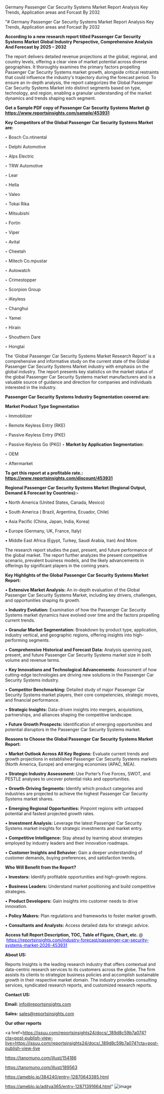 Germany Passenger Car Security Systems Market Report Analysis Key Trends, Application areas and Forcast By 2032

"# Germany Passenger Car Security Systems Market Report Analysis Key Trends, Application areas and Forcast By 2032

<strong>According to a new research report titled Passenger Car Security Systems Market Global Industry Perspective, Comprehensive Analysis And Forecast by 2025 – 2032</strong>

The report delivers detailed revenue projections at the global, regional, and country levels, offering a clear view of market potential across diverse geographies. It thoroughly examines the primary factors propelling Passenger Car Security Systems market growth, alongside critical restraints that could influence the industry's trajectory during the forecast period. To ensure an in-depth analysis, the report categorizes the Global Passenger Car Security Systems Market into distinct segments based on type, technology, and region, enabling a granular understanding of the market dynamics and trends shaping each segment.

<strong>Get a Sample PDF copy of Passenger Car Security Systems Market </strong><strong>@<a href=https://www.reportsinsights.com/sample/453931 style=color:#0000ff;> https://www.reportsinsights.com/sample/453931</a></strong></font>

<strong>Key Competitors of the Global Passenger Car Security Systems Market are:</strong>

‣ Bosch
 Co.ntinental

‣ Delphi Automotive

‣ Alps Electric

‣ TRW Automotive

‣ Lear

‣ Hella

‣ Valeo

‣ Tokai Rika

‣ Mitsubishi

‣ Fortin

‣ Viper

‣ Avital

‣ Cheetah

‣ Mitech
 Co.mpustar

‣ Autowatch

‣ Crimestopper

‣ Scorpion Group

‣ iKeyless

‣ Changhui

‣ Yamei

‣ Hirain

‣ Shouthern Dare

‣ Hongtai

The ‘Global Passenger Car Security Systems Market Research Report’ is a comprehensive and informative study on the current state of the Global Passenger Car Security Systems Market industry with emphasis on the global industry. The report presents key statistics on the market status of the global Passenger Car Security Systems market manufacturers and is a valuable source of guidance and direction for companies and individuals interested in the industry.

<strong>Passenger Car Security Systems Industry Segmentation covered are:</strong>

<strong>Market Product Type Segmentation</strong>

‣ Immobilizer

‣ Remote Keyless Entry (RKE)

‣ Passive Keyless Entry (PKE)

‣ Passive Keyless Go (PKG)
‣ 
<strong>Market by Application Segmentation:</strong>

‣ OEM

‣ Aftermarket

<strong>To get this report at a profitable rate.: <a href=https://www.reportsinsights.com/discount/453931 style=color:#0000ff;>https://www.reportsinsights.com/discount/453931</a></strong></font>

<strong>Regional Passenger Car Security Systems Market (Regional Output, Demand &amp; Forecast by Countries):-</strong>

• North America (United States, Canada, Mexico)

• South America ( Brazil, Argentina, Ecuador, Chile)

• Asia Pacific (China, Japan, India, Korea)

• Europe (Germany, UK, France, Italy)

• Middle East Africa (Egypt, Turkey, Saudi Arabia, Iran) And More.

The research report studies the past, present, and future performance of the global market. The report further analyzes the present competitive scenario, prevalent business models, and the likely advancements in offerings by significant players in the coming years.

<strong>Key Highlights of the Global Passenger Car Security Systems Market Report:</strong>

• <strong>Extensive Market Analysis:</strong> An in-depth evaluation of the Global Passenger Car Security Systems Market, including key drivers, challenges, and opportunities shaping its growth.

• <strong>Industry Evolution:</strong> Examination of how the Passenger Car Security Systems market dynamics have evolved over time and the factors propelling current trends.

• <strong>Granular Market Segmentation:</strong> Breakdown by product type, application, industry vertical, and geographic regions, offering insights into high-performing segments.

• <strong>Comprehensive Historical and Forecast Data:</strong> Analysis spanning past, present, and future Passenger Car Security Systems market size in both volume and revenue terms.

• <strong>Key Innovations and Technological Advancements:</strong> Assessment of how cutting-edge technologies are driving new solutions in the Passenger Car Security Systems industry.

• <strong>Competitor Benchmarking:</strong> Detailed study of major Passenger Car Security Systems market players, their core competencies, strategic moves, and financial performance.

• <strong>Strategic Insights:</strong> Data-driven insights into mergers, acquisitions, partnerships, and alliances shaping the competitive landscape.

• <strong>Future Growth Prospects:</strong> Identification of emerging opportunities and potential disruptors in the Passenger Car Security Systems market.

<strong>Reasons to Choose the Global Passenger Car Security Systems Market Report:</strong>

• <strong>Market Outlook Across All Key Regions:</strong> Evaluate current trends and growth projections in established Passenger Car Security Systems markets (North America, Europe) and emerging economies (APAC, MEA).

• <strong>Strategic Industry Assessment:</strong> Use Porter’s Five Forces, SWOT, and PESTLE analyses to uncover potential risks and opportunities.

• <strong>Growth-Driving Segments:</strong> Identify which product categories and industries are projected to achieve the highest Passenger Car Security Systems market shares.

• <strong>Emerging Regional Opportunities:</strong> Pinpoint regions with untapped potential and fastest projected growth rates.

• <strong>Investment Analysis:</strong> Leverage the latest Passenger Car Security Systems market insights for strategic investments and market entry.

• <strong>Competitive Intelligence:</strong> Stay ahead by learning about strategies employed by industry leaders and their innovation roadmaps.

• <strong>Customer Insights and Behavior:</strong> Gain a deeper understanding of customer demands, buying preferences, and satisfaction trends.

<strong>Who Will Benefit from the Report?</strong>

• <strong>Investors:</strong> Identify profitable opportunities and high-growth regions.

• <strong>Business Leaders:</strong> Understand market positioning and build competitive strategies.

• <strong>Product Developers:</strong> Gain insights into customer needs to drive innovation.

• <strong>Policy Makers:</strong> Plan regulations and frameworks to foster market growth.

• <strong>Consultants and Analysts:</strong> Access detailed data for strategic advice.
</ul>
<strong>Access full Report Description, TOC, Table of Figure, Chart, etc. </strong>@  <a href=https://reportsinsights.com/industry-forecast/passenger-car-security-systems-market-2026-453931 style=color:#0000ff;>https://reportsinsights.com/industry-forecast/passenger-car-security-systems-market-2026-453931</a></font>

<strong><strong>About US</strong>:</strong>

Reports Insights is the leading research industry that offers contextual and data-centric research services to its customers across the globe. The firm assists its clients to strategize business policies and accomplish sustainable growth in their respective market domain. The industry provides consulting services, syndicated research reports, and customized research reports.

<strong>Contact US:</strong>

<p class=""""><b>Email:</b> <a href=mailto:info@reportsinsights.com>info@reportsinsights.com</a></p>
<p class=""""><b>Sales:</b> <a href=mailto:sales@reportsinsights.com>sales@reportsinsights.com</a></p>

<strong>Our other reports</strong>

<a href=https://issuu.com/reportsinsights24/docs/_189d8c59b7a074?cta=post-publish-view-live>https://issuu.com/reportsinsights24/docs/_189d8c59b7a074?cta=post-publish-view-live</a>

<a href=https://tanomuno.com/illust/154186>https://tanomuno.com/illust/154186</a>

<a href=https://tanomuno.com/illust/189563>https://tanomuno.com/illust/189563</a>

<a href=https://ameblo.jp/384240/entry-12870643385.html>https://ameblo.jp/384240/entry-12870643385.html</a>

<a href=https://ameblo.jp/aditya365/entry-12871391664.html>https://ameblo.jp/aditya365/entry-12871391664.html</a>"
![image](https://github.com/user-attachments/assets/42af7dfe-7dcf-4c49-addc-85197b3de1c9)
